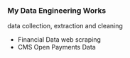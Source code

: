 ### My Data Engineering Works
data collection, extraction and cleaning

* Financial Data web scraping
* CMS Open Payments Data